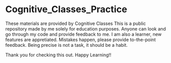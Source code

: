 # Cognitive_Classes_Practice

These materials are provided by Cognitive Classes
This is a public repository made by me solely for education purposes. Anyone can look and go through my code and provide feedback to me. 
I am also a learner, new features are appretiated.
Mistakes happen, please provide to-the-point feedback.
Being precise is not a task, it should be a habit.

Thank you for checking this out.
Happy Learning!!
